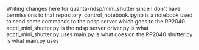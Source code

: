Writing changes here for quanta-ndsp/mini_shutter since I don't have permissions to that repository.
control_notebook.ipynb is a notebook used to send some commands to the ndsp server which goes to the RP2040.
aqctl_mini_shutter.py is the ndsp server
driver.py is what aqctl_mini_shutter.py uses
main.py is what goes on the RP2040
shutter.py is what main.py uses
